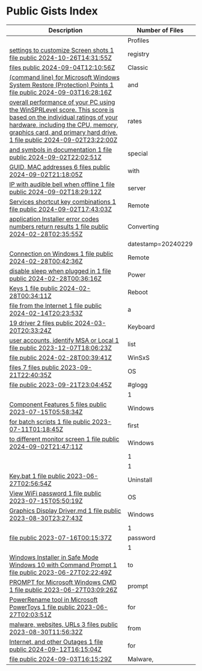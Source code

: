 # Public Gists Index
| Description | Number of Files |
|-------------|-----------------|
| [](https://gist.github.com/fced1b2b5b522642871421349d701e0d) | Profiles | files |
| [settings to customize Screen shots	1 file	public	2024-10-26T14:31:55Z](https://gist.github.com/a4c747ac58ec82189487e84c3990c0a0) | registry | settings |
| [files	public	2024-09-04T12:10:56Z](https://gist.github.com/a774b41901ca0f6a9a10028e9ec9ef1b) | Classic | 2 |
| [(command line) for Microsoft Windows System Restore (Protection) Points	1 file	public	2024-09-03T16:28:16Z](https://gist.github.com/33142ebf325205aab5cb6b799b8bf050) | and | (command |
| [overall performance of your PC using the WinSPRLevel score. This score is based on the individual ratings of your hardware, including the CPU, memory, graphics card, and primary hard drive.	1 file	public	2024-09-02T23:22:00Z](https://gist.github.com/98465b45056aa13a4d95fc327e46e3c9) | rates | overall |
| [and symbols in documentation	1 file	public	2024-09-02T22:02:51Z](https://gist.github.com/0fecd89deeb78a40eb8a251780492704) | special | and |
| [GUID, MAC addresses	6 files	public	2024-09-02T21:18:05Z](https://gist.github.com/6f60ca5c38169d262e155fb10ccc3062) | with | GUID, |
| [IP with audible bell when offline	1 file	public	2024-09-02T18:29:12Z](https://gist.github.com/66bb06c4ca3b0b9ae38042044766c1e7) | server | IP |
| [Services shortcut key combinations	1 file	public	2024-09-02T17:43:03Z](https://gist.github.com/731401953fd12ad8e955482b0ca06689) | Remote | Services |
| [application Installer error codes numbers return results	1 file	public	2024-02-28T02:35:55Z](https://gist.github.com/6766a8cbea30e00771affcd435d7960f) | Converting | application |
| [](https://gist.github.com/bde8827ea8d5910e909bb5bbfe41cdce) | datestamp=20240229 | file |
| [Connection on Windows	1 file	public	2024-02-28T00:42:36Z](https://gist.github.com/89b2c2d24c9372152db9c66ec3393c58) | Remote | Connection |
| [disable sleep when plugged in	1 file	public	2024-02-28T00:36:16Z](https://gist.github.com/c15b8499610318c97cb96d6602bda9a5) | Power | disable |
| [Keys	1 file	public	2024-02-28T00:34:11Z](https://gist.github.com/d76954f4525edfa54a37452fd8b10ece) | Reboot | Keys |
| [file from the Internet	1 file	public	2024-02-14T20:23:53Z](https://gist.github.com/f940421d28b087476d63ce49fd966399) | a | file |
| [19 driver	2 files	public	2024-03-20T20:33:24Z](https://gist.github.com/a08ecfa460753bec8788967ee38c511d) | Keyboard | 19 |
| [user accounts, identify MSA or Local	1 file	public	2023-12-07T18:06:23Z](https://gist.github.com/cff7bb1719b98278b5499affcf7af6ee) | list | user |
| [file	public	2024-02-28T00:39:41Z](https://gist.github.com/2150686ff833e1f6cd00bc4345aa869b) | WinSxS | 1 |
| [files	7 files	public	2023-09-21T22:40:35Z](https://gist.github.com/e4928b7679f33e79831726901b08f610) | OS | files |
| [file	public	2023-09-21T23:04:45Z](https://gist.github.com/d18ed126659eba7f30d55cf0f5b8fdfa) | #glogg | 1 |
| [](https://gist.github.com/1c493c45cfdf0f7f2360f92e3d1128b1) | 1 | public |
| [Component Features	5 files	public	2023-07-15T05:58:34Z](https://gist.github.com/949e46e5bfcc84223edd645ffd35928f) | Windows | Component |
| [for batch scripts	1 file	public	2023-07-11T01:18:45Z](https://gist.github.com/ff19c0625ec1e393bdb3fbbf597810cc) | first | for |
| [to different monitor screen	1 file	public	2024-09-02T21:47:11Z](https://gist.github.com/4df4076f171c81c113eb96f50b23b633) | Windows | to |
| [](https://gist.github.com/e67e8fba9e0926433c84348af96b83fc) | 1 | public |
| [](https://gist.github.com/a08ee0040e36586ffa577673e10d4ef0) | 1 | public |
| [Key.bat	1 file	public	2023-06-27T02:56:54Z](https://gist.github.com/9c4369f3b2d5473ef9e2ab382c7e0ad8) | Uninstall | Key.bat |
| [View WiFi password	1 file	public	2023-07-15T05:50:19Z](https://gist.github.com/f0c99e24c08119b5d308f5a9829cabda) | OS | View |
| [Graphics Display Driver.md	1 file	public	2023-08-30T23:27:43Z](https://gist.github.com/7c6e9bb2cdf4ecc2db1afa1c012c73ee) | Windows | Graphics |
| [](https://gist.github.com/4f0a1e704e26fa3302a1fa6d98d68df9) | 1 | public |
| [file	public	2023-07-16T00:15:37Z](https://gist.github.com/a6121492c3e4b2ccc9bca42c6cd59f8e) | password | 1 |
| [](https://gist.github.com/19b19fd74f5b864115183091c4ff5ecd) | 1 | public |
| [Windows Installer in Safe Mode Windows 10 with Command Prompt	1 file	public	2023-06-27T02:22:49Z](https://gist.github.com/159f5cb6c4cb19c84f7ac2408054d89a) | to | Windows |
| [PROMPT for Microsoft Windows CMD	1 file	public	2023-06-27T03:09:26Z](https://gist.github.com/e4d673bf61573b8d6ea1bc50a71003cd) | prompt | PROMPT |
| [PowerRename tool in Microsoft PowerToys	1 file	public	2023-06-27T02:03:51Z](https://gist.github.com/d64569b29a491a22270628eaec8899a0) | for | PowerRename |
| [malware, websites, URLs	3 files	public	2023-08-30T11:56:32Z](https://gist.github.com/e7d98081f6e30e8a373b439c75ef0266) | from | malware, |
| [Internet, and other Outages	1 file	public	2024-09-12T16:15:04Z](https://gist.github.com/2bcb84a82cb000fca5dcf001a7f81cd4) | for | Internet, |
| [file	public	2024-09-03T16:15:29Z](https://gist.github.com/9a82f5404196137fb8a88d3f49bf4499) | Malware, | 1 |
